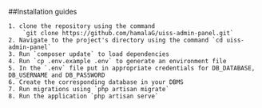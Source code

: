 ##Installation guides

    1. clone the repository using the command
        `git clone https://github.com/hamalaG/uiss-admin-panel.git`
    2. Navigate to the project's directory using the command `cd uiss-admin-panel`
    3. Run `composer update` to load dependencies
    4. Run `cp .env.example .env` to generate an environment file
    5. In the `.env` file put in appropriate credentials for DB_DATABASE, DB_USERNAME and DB_PASSWORD
    6. Create the corresponding database in your DBMS
    7. Run migrations using `php artisan migrate`
    8. Run the application `php artisan serve`
